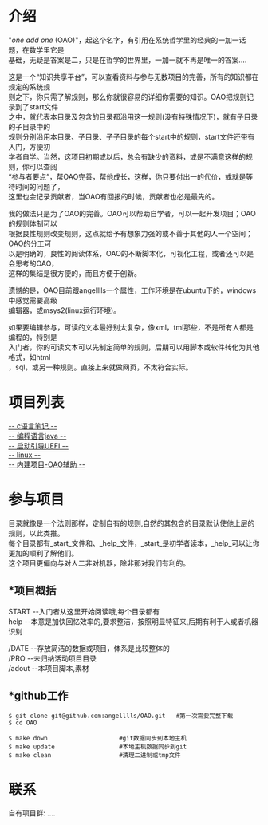 介绍
===========


"_one add one_ (OAO)"，起这个名字，有引用在系统哲学里的经典的一加一话题，在数学里它是<br>
基础，无疑是答案是二，只是在哲学的世界里，一加一就不再是唯一的答案.... <br>

这是一个“知识共享平台”，可以查看资料与参与无数项目的完善，所有的知识都在规定的系统规<br>
则之下，你只需了解规则，那么你就很容易的详细你需要的知识。OAO把规则记录到了start文件<br>
之中，就代表本目录及包含的目录都沿用这一规则(没有特殊情况下)，就有子目录的子目录中的<br>
规则分别沿用本目录、子目录、子子目录的每个start中的规则，start文件还带有入门，方便初<br>
学者自学。当然，这项目初期或以后，总会有缺少的资料，或是不满意这样的规则，你可以查阅<br>
“参与者要点”，帮OAO完善，帮他成长，这样，你只要付出一的代价，或就是等待时间的问题了，<br>
这里也会记录贡献者，当OAO有回报的时候，贡献者也必是最先的。<br>
 
我的做法只是为了OAO的完善。OAO可以帮助自学者，可以一起开发项目；OAO的规则体制可以<br>
根据良性规则改变规则，这点就给予有想象力强的或不善于其他的人一个空间；OAO的分工可<br>
以是明确的，良性的阅读体系，OAO的不断脚本化，可视化工程，或者还可以是会思考的OAO，<br>
这样的集结是很方便的，而且方便于创新。<br>
 
遗憾的是，OAO目前跟angelllls一个属性，工作环境是在ubuntu下的，windows中感觉需要高级<br>
编辑器，或msys2(linux运行环境)。<br>
 
如果要编辑参与，可读的文本最好别太复杂，像xml，tml那些，不是所有人都是编程的，特别是<br>
入门者，你的可读文本可以先制定简单的规则，后期可以用脚本或软件转化为其他格式，如html<br>
，sql，或另一种规则。直接上来就做网页，不太符合实际。<br>
	 
	 
	 
项目列表
=========== 


 [-- c语言笔记 --](http://github.com/angelllls/OAO/tree/master/DATE/class.language/hu-ma2.C)<br>
 [-- 编程语言java --](https://github.com/angelllls/OAO/tree/master/DATE/class.language/hu-ma3.java)<br> 
 [-- 启动引导UEFI --](https://github.com/angelllls/OAO/tree/master/DATE/class.devinf/sys.uefi)<br> 
 [-- linux --](https://github.com/angelllls/OAO/tree/master/DATE/class.devinf/sys.linux)<br> 
 [-- 内建项目-OAO辅助 --](https://github.com/angelllls/d.aider)<br>

参与项目
===========

目录就像是一个法则那样，定制自有的规则,自然的其包含的目录默认使他上层的规则，以此类推。<br>
每个目录都有_start_文件和、_help_文件，_start_是初学者读本，_help_可以让你更加的顺利了解他们。<br>
这个项目更偏向与对人二非对机器，除非那对我们有利的。<br>


*项目概括
-----------

START	--入门者从这里开始阅读哦,每个目录都有<br>
help	--本意是加快回忆效率的,要求整洁，按照明显特征来,后期有利于人或者机器识别<br>

/DATE	--存放简洁的数据或项目，体系是比较整体的<br>
/PRO	--未归纳活动项目目录<br>
/adout	--本项目脚本,素材<br>
	


*github工作
-----------

`$ git clone git@github.com:angelllls/OAO.git	#第一次需要完整下载`<br>
`$ cd OAO`<br>

`$ make down					#git数据同步到本地主机`<br>
`$ make update 					#本地主机数据同步到git`<br>
`$ make clean					#清理二进制或tmp文件`<br>



联系
===========

自有项目群: 
	....


